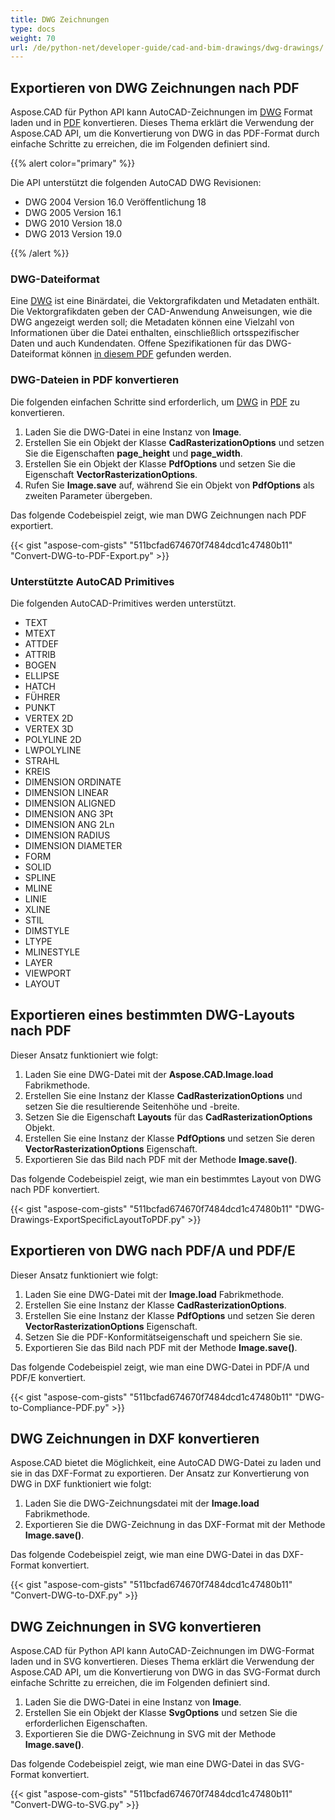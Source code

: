 ```yaml
---
title: DWG Zeichnungen
type: docs
weight: 70
url: /de/python-net/developer-guide/cad-and-bim-drawings/dwg-drawings/
---
```


## **Exportieren von DWG Zeichnungen nach PDF**

Aspose.CAD für Python API kann AutoCAD-Zeichnungen im [DWG](https://docs.fileformat.com/cad/dwg/) Format laden und in [PDF](https://docs.fileformat.com/pdf/) konvertieren. Dieses Thema erklärt die Verwendung der Aspose.CAD API, um die Konvertierung von DWG in das PDF-Format durch einfache Schritte zu erreichen, die im Folgenden definiert sind.

{{% alert color="primary" %}}

Die API unterstützt die folgenden AutoCAD DWG Revisionen:

- DWG 2004 Version 16.0 Veröffentlichung 18
- DWG 2005 Version 16.1
- DWG 2010 Version 18.0
- DWG 2013 Version 19.0

{{% /alert %}}

### **DWG-Dateiformat**

Eine [DWG](https://docs.fileformat.com/cad/dwg/) ist eine Binärdatei, die Vektorgrafikdaten und Metadaten enthält. Die Vektorgrafikdaten geben der CAD-Anwendung Anweisungen, wie die DWG angezeigt werden soll; die Metadaten können eine Vielzahl von Informationen über die Datei enthalten, einschließlich ortsspezifischer Daten und auch Kundendaten. Offene Spezifikationen für das DWG-Dateiformat können [in diesem PDF](http://opendesign.com/files/guestdownloads/OpenDesign_Specification_for_.dwg_files.pdf) gefunden werden.

### **DWG-Dateien in PDF konvertieren**

Die folgenden einfachen Schritte sind erforderlich, um [DWG](https://docs.fileformat.com/cad/dwg/) in [PDF](https://docs.fileformat.com/pdf/) zu konvertieren.

1. Laden Sie die DWG-Datei in eine Instanz von **Image**.
1. Erstellen Sie ein Objekt der Klasse **CadRasterizationOptions** und setzen Sie die Eigenschaften **page_height** und **page_width**.
1. Erstellen Sie ein Objekt der Klasse **PdfOptions** und setzen Sie die Eigenschaft **VectorRasterizationOptions**.
1. Rufen Sie **Image.save** auf, während Sie ein Objekt von **PdfOptions** als zweiten Parameter übergeben.

Das folgende Codebeispiel zeigt, wie man DWG Zeichnungen nach PDF exportiert.

{{< gist "aspose-com-gists" "511bcfad674670f7484dcd1c47480b11" "Convert-DWG-to-PDF-Export.py" >}}

### **Unterstützte AutoCAD Primitives**

Die folgenden AutoCAD-Primitives werden unterstützt.

- TEXT
- MTEXT
- ATTDEF
- ATTRIB
- BOGEN
- ELLIPSE
- HATCH
- FÜHRER
- PUNKT
- VERTEX 2D
- VERTEX 3D
- POLYLINE 2D
- LWPOLYLINE
- STRAHL
- KREIS
- DIMENSION ORDINATE
- DIMENSION LINEAR
- DIMENSION ALIGNED
- DIMENSION ANG 3Pt
- DIMENSION ANG 2Ln
- DIMENSION RADIUS
- DIMENSION DIAMETER
- FORM
- SOLID
- SPLINE
- MLINE
- LINIE
- XLINE
- STIL
- DIMSTYLE
- LTYPE
- MLINESTYLE
- LAYER
- VIEWPORT
- LAYOUT

## **Exportieren eines bestimmten DWG-Layouts nach PDF**

Dieser Ansatz funktioniert wie folgt:

1. Laden Sie eine DWG-Datei mit der **Aspose.CAD.Image.load** Fabrikmethode.
1. Erstellen Sie eine Instanz der Klasse **CadRasterizationOptions** und setzen Sie die resultierende Seitenhöhe und -breite.
1. Setzen Sie die Eigenschaft **Layouts** für das **CadRasterizationOptions** Objekt.
1. Erstellen Sie eine Instanz der Klasse **PdfOptions** und setzen Sie deren **VectorRasterizationOptions** Eigenschaft.
1. Exportieren Sie das Bild nach PDF mit der Methode **Image.save()**.

Das folgende Codebeispiel zeigt, wie man ein bestimmtes Layout von DWG nach PDF konvertiert.

{{< gist "aspose-com-gists" "511bcfad674670f7484dcd1c47480b11" "DWG-Drawings-ExportSpecificLayoutToPDF.py" >}}

## **Exportieren von DWG nach PDF/A und PDF/E**

Dieser Ansatz funktioniert wie folgt:

1. Laden Sie eine DWG-Datei mit der **Image.load** Fabrikmethode.
1. Erstellen Sie eine Instanz der Klasse **CadRasterizationOptions**.
1. Erstellen Sie eine Instanz der Klasse **PdfOptions** und setzen Sie deren **VectorRasterizationOptions** Eigenschaft.
1. Setzen Sie die PDF-Konformitätseigenschaft und speichern Sie sie.
1. Exportieren Sie das Bild nach PDF mit der Methode **Image.save()**.

Das folgende Codebeispiel zeigt, wie man eine DWG-Datei in PDF/A und PDF/E konvertiert.

{{< gist "aspose-com-gists" "511bcfad674670f7484dcd1c47480b11" "DWG-to-Compliance-PDF.py" >}}

## **DWG Zeichnungen in DXF konvertieren**

Aspose.CAD bietet die Möglichkeit, eine AutoCAD DWG-Datei zu laden und sie in das DXF-Format zu exportieren. Der Ansatz zur Konvertierung von DWG in DXF funktioniert wie folgt:

1. Laden Sie die DWG-Zeichnungsdatei mit der **Image.load** Fabrikmethode.
1. Exportieren Sie die DWG-Zeichnung in das DXF-Format mit der Methode **Image.save()**.

Das folgende Codebeispiel zeigt, wie man eine DWG-Datei in das DXF-Format konvertiert.

{{< gist "aspose-com-gists" "511bcfad674670f7484dcd1c47480b11" "Convert-DWG-to-DXF.py" >}}

## **DWG Zeichnungen in SVG konvertieren**

Aspose.CAD für Python API kann AutoCAD-Zeichnungen im DWG-Format laden und in SVG konvertieren. Dieses Thema erklärt die Verwendung der Aspose.CAD API, um die Konvertierung von DWG in das SVG-Format durch einfache Schritte zu erreichen, die im Folgenden definiert sind.

1. Laden Sie die DWG-Datei in eine Instanz von **Image**.
1. Erstellen Sie ein Objekt der Klasse **SvgOptions** und setzen Sie die erforderlichen Eigenschaften.
1. Exportieren Sie die DWG-Zeichnung in SVG mit der Methode **Image.save()**.

Das folgende Codebeispiel zeigt, wie man eine DWG-Datei in das SVG-Format konvertiert.

{{< gist "aspose-com-gists" "511bcfad674670f7484dcd1c47480b11" "Convert-DWG-to-SVG.py" >}}
